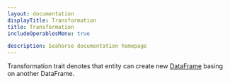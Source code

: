 ```yaml
---
layout: documentation
displayTitle: Transformation
title: Transformation
includeOperablesMenu: true

description: Seahorse documentation homepage
---
```


Transformation trait denotes that entity can create new
[DataFrame](../classes/dataframe.html) basing on another
DataFrame.
